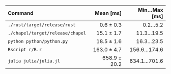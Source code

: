 | Command | Mean [ms] | Min…Max [ms] |
|:---|---:|---:|
| `./rust/target/release/rust` | 0.6 ± 0.3 | 0.2…5.2 |
| `./chapel/target/release/chapel` | 15.1 ± 1.7 | 11.3…19.5 |
| `python python/python.py` | 18.5 ± 1.6 | 16.3…23.5 |
| `Rscript r/R.r` | 163.0 ± 4.7 | 156.6…174.6 |
| `julia julia/julia.jl` | 658.9 ± 20.2 | 634.1…701.6 |

